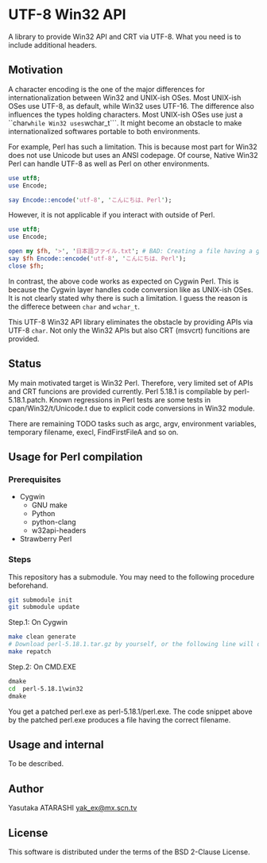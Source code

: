UTF-8 Win32 API
===============

A library to provide Win32 API and CRT via UTF-8.
What you need is to include additional headers.

Motivation
----------

A character encoding is the one of the major differences for internationalization between Win32 and UNIX-ish OSes.
Most UNIX-ish OSes use UTF-8, as default, while Win32 uses UTF-16.
The difference also influences the types holding characters.
Most UNIX-ish OSes use just a ``char``` while Win32 uses ```wchar_t```.
It might become an obstacle to make internationalized softwares portable to both environments.

For example, Perl has such a limitation.
This is because most part for Win32 does not use Unicode but uses an ANSI codepage.
Of course, Native Win32 Perl can handle UTF-8 as well as Perl on other environments.

```perl
use utf8;
use Encode;

say Encode::encode('utf-8', 'こんにちは、Perl');
```

However, it is not applicable if you interact with outside of Perl.

```perl
use utf8;
use Encode;

open my $fh, '>', '日本語ファイル.txt'; # BAD: Creating a file having a garbage name. Need to convert to cp932
say $fh Encode::encode('utf-8', 'こんにちは、Perl');
close $fh;
```

In contrast, the above code works as expected on Cygwin Perl.
This is because the Cygwin layer handles code conversion like as UNIX-ish OSes.
It is not clearly stated why there is such a limitation.
I guess the reason is the differece between ```char``` and ```wchar_t```.

This UTF-8 Win32 API library eliminates the obstacle by providing APIs via UTF-8 ```char```.
Not only the Win32 APIs but also CRT (msvcrt) funcitions are provided.

Status
------

My main motivated target is Win32 Perl.
Therefore, very limited set of APIs and CRT funcions are provided currently.
Perl 5.18.1 is compilable by perl-5.18.1.patch.
Known regressions in Perl tests are some tests in cpan/Win32/t/Unicode.t due to explicit code conversions in Win32 module.

There are remaining TODO tasks such as argc, argv, environment variables, temporary filename, execl, FindFirstFileA and so on.

Usage for Perl compilation
--------------------------

### Prerequisites ###

- Cygwin
  - GNU make
  - Python
  - python-clang
  - w32api-headers
- Strawberry Perl

### Steps ###

This repository has a submodule. You may need to the following procedure beforehand.

```sh
git submodule init
git submodule update
```

Step.1: On Cygwin

```sh
make clean generate
# Download perl-5.18.1.tar.gz by yourself, or the following line will do it if you have wget
make repatch
```

Step.2: On CMD.EXE

```bat
dmake
cd  perl-5.18.1\win32
dmake
```

You get a patched perl.exe as perl-5.18.1/perl.exe.
The code snippet above by the patched perl.exe produces a file having the correct filename.

Usage and internal
------------------

To be described.

Author
------

Yasutaka ATARASHI <yak_ex@mx.scn.tv>

License
-------

This software is distributed under the terms of the BSD 2-Clause License.
